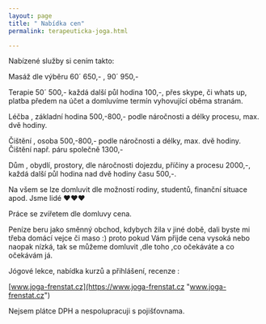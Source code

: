 ```yaml
---
layout: page
title: " Nabídka cen"
permalink: terapeuticka-joga.html

---
```

Nabízené služby si cením takto:

Masáž dle výběru 60´ 650,- , 90´ 950,-

Terapie 50´ 500,- každá další půl hodina 100,-, přes skype, či whats up, platba předem na účet a domluvíme termín vyhovující oběma stranám.

Léčba , základní hodina 500,-800,- podle náročnosti a délky procesu, max. dvě hodiny.

Čištění , osoba 500,-800,- podle náročnosti a délky, max. dvě hodiny. Čištění např. páru společně 1300,- 

Dům , obydlí, prostory, dle náročnosti dojezdu, příčiny a procesu 2000,-, každá další půl hodina nad dvě hodiny času 500,-.

Na všem se lze domluvit dle možností rodiny, studentů, finanční situace apod. Jsme lidé ♥♥♥

Práce se zvířetem dle domluvy cena.

Peníze beru jako směnný obchod, kdybych žila v jiné době, dali byste mi třeba domácí vejce či maso :) proto pokud Vám přijde cena vysoká nebo naopak nízká, tak se můžeme domluvit ,dle toho ,co očekáváte a co očekávám já.

Jógové lekce, nabídka kurzů a přihlášení, recenze :

[www.joga-frenstat.cz](https://www.joga-frenstat.cz "www.joga-frenstat.cz")

Nejsem plátce DPH a nespolupracuji s pojišťovnama.